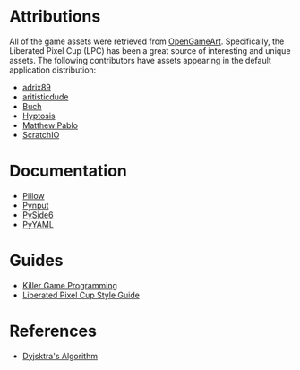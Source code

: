 # Attributions

All of the game assets were retrieved from [OpenGameArt](https://opengameart). Specifically, the Liberated Pixel Cup (LPC) has been a great source of interesting and unique assets. The following contributors have assets appearing in the default application distribution:

- [adrix89](https://opengameart.org/users/adrix89)
- [aritisticdude](https://opengameart.org/users/artisticdude)
- [Buch](https://opengameart.org/users/buch)
- [Hyptosis](http://www.lorestrome.com/pixel_archive/main.htm)
- [Matthew Pablo](https://opengameart.org/users/matthew-pablo)
- [ScratchIO](https://opengameart.org/users/scratchio)

# Documentation

- [Pillow](https://pillow.readthedocs.io/en/stable/index.html)
- [Pynput](https://pynput.readthedocs.io/en/latest/)
- [PySide6](https://doc.qt.io/qtforpython/PySide6/QtWidgets/index.html#module-PySide6.QtWidgets)
- [PyYAML](https://pyyaml.org/)

# Guides

- [Killer Game Programming]()
- [Liberated Pixel Cup Style Guide](https://lpc.opengameart.org/static/LPC-Style-Guide/build/index.html)

# References

- [Dyjsktra's Algorithm]()